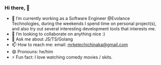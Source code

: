 ### Hi there, 👋

- 🔭 I’m currently working as a Software Engineer @Evolance Technologies, during the weekends I spend time on personal project(s), and also try out several interesting development tools that interests me.
- 👯 I’m looking to collaborate on anything nice :)
- 💬 Ask me about JS/TS/Golang
- 📫 How to reach me: email: mrkelechichinaka@gmail.com
- 😄 Pronouns: he/him
- ⚡ Fun fact: I love watching comedy movies / skits.
